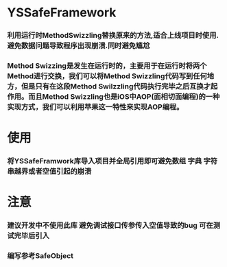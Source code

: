 # YSSafeFramework
### 利用运行时MethodSwizzling替换原来的方法,适合上线项目时使用.避免数据问题导致程序出现崩溃.同时避免尴尬
### Method Swizzing是发生在运行时的，主要用于在运行时将两个Method进行交换，我们可以将Method Swizzling代码写到任何地方，但是只有在这段Method Swilzzling代码执行完毕之后互换才起作用。而且Method Swizzling也是iOS中AOP(面相切面编程)的一种实现方式，我们可以利用苹果这一特性来实现AOP编程。

# 使用
### 将YSSafeFramwork库导入项目并全局引用即可避免数组 字典 字符串越界或者空值引起的崩溃

# 注意
### 建议开发中不使用此库 避免调试接口传参传入空值导致的bug 可在测试完毕后引入
### 编写参考SafeObject



